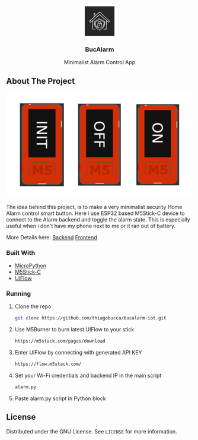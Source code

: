 

<!-- PROJECT LOGO -->
<br />
<p align="center">
  <a href="https://github.com/thiagobucca/bucalarm-iot">
    <img src="images/appIcon.jpg" alt="Logo" width="80" height="80">
  </a>

  <h3 align="center">BucAlarm</h3>

  <p align="center">
    Minimalist Alarm Control App
    <br />
  </p>
</p>


<!-- ABOUT THE PROJECT -->
## About The Project

[![Product Name Screen Shot][product-screenshot]](https://github.com/thiagobucca/bucalarm-iot)

The idea behind this project, is to make a very minimalist security Home Alarm control smart button.
Here i use ESP32 based M5Stick-C device to connect to the Alarm backend and toggle the alarm state.
This is especially useful when i don't have my phone next to me or it ran out of battery.


More Details here: [Backend](https://github.com/thiagobucca/bucalarm-api)
                   [Frontend](https://github.com/thiagobucca/bucalarm-ui)


### Built With

* [MicroPython](https://micropython.org/)
* [M5Stick-C](https://m5stack.com/products/stick-c)
* [UiFlow](https://flow.m5stack.com/)


### Running

1. Clone the repo
   ```sh
   git clone https://github.com/thiagobucca/bucalarm-iot.git
   ```
2. Use M5Burner to burn latest UIFlow to your stick
   ```sh
   https://m5stack.com/pages/download
   ```
3. Enter UIFlow by connecting with generated API KEY
   ```sh
   https://flow.m5stack.com/
   ```
4. Set your Wi-Fi credentials and backend IP in the main script
   ```sh
   alarm.py
   ```
4. Paste alarm.py script in Python block


<!-- LICENSE -->
## License

Distributed under the GNU License. See `LICENSE` for more information.

<!-- MARKDOWN LINKS & IMAGES -->
[product-screenshot]: images/screenshots.png